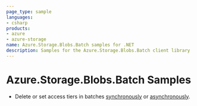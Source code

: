```yaml
---
page_type: sample
languages:
- csharp
products:
- azure
- azure-storage
name: Azure.Storage.Blobs.Batch samples for .NET
description: Samples for the Azure.Storage.Blobs.Batch client library
---
```


# Azure.Storage.Blobs.Batch Samples

- Delete or set access tiers in batches [synchronously](https://github.com/Azure/azure-sdk-for-net/blob/main/sdk/storage/Azure.Storage.Blobs.Batch/samples/Sample03a_Batching.cs) or [asynchronously](https://github.com/Azure/azure-sdk-for-net/blob/main/sdk/storage/Azure.Storage.Blobs.Batch/samples/Sample03b_BatchingAsync.cs).
